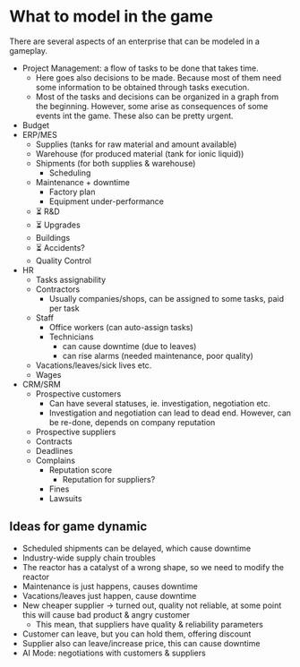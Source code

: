 # What to model in the game

There are several aspects of an enterprise that can be modeled in a gameplay.

- Project Management: a flow of tasks to be done that takes time.
  - Here goes also decisions to be made. Because most of them need some information
    to be obtained through tasks execution.
  - Most of the tasks and decisions can be organized in a graph from the beginning. However, some
    arise as consequences of some events int the game. These also can be pretty urgent.
- Budget
- ERP/MES
  - Supplies (tanks for raw material and amount available)
  - Warehouse (for produced material (tank for ionic liquid))
  - Shipments (for both supplies & warehouse)
    - Scheduling
  - Maintenance + downtime
    - Factory plan
    - Equipment under-performance
  - ⏳ R&D
  - ⏳ Upgrades
  - Buildings
  - ⏳ Accidents?
  - Quality Control
- HR
  - Tasks assignability
  - Contractors
    - Usually companies/shops, can be assigned to some tasks, paid per task
  - Staff
    - Office workers (can auto-assign tasks)
    - Technicians
      - can cause downtime (due to leaves)
      - can rise alarms (needed maintenance, poor quality)
  - Vacations/leaves/sick lives etc.
  - Wages
- CRM/SRM
  - Prospective customers
    - Can have several statuses, ie. investigation, negotiation etc.
    - Investigation and negotiation can lead to dead end. However, can be re-done, depends on company reputation
  - Prospective suppliers
  - Contracts
  - Deadlines
  - Complains
    - Reputation score
      - Reputation for suppliers?
    - Fines
    - Lawsuits

## Ideas for game dynamic

- Scheduled shipments can be delayed, which cause downtime
- Industry-wide supply chain troubles
- The reactor has a catalyst of a wrong shape, so we need to modify the reactor
- Maintenance is just happens, causes downtime
- Vacations/leaves just happen, cause downtime
- New cheaper supplier -> turned out, quality not reliable, at some point this will cause bad product & angry customer
  - This mean, that suppliers have quality & reliability parameters
- Customer can leave, but you can hold them, offering discount
- Supplier also can leave/increase price, this can cause downtime
- AI Mode: negotiations with customers & suppliers
